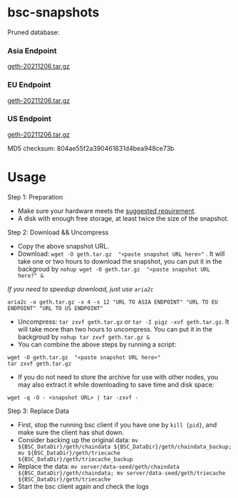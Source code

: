 
# bsc-snapshots

Pruned database:

### Asia Endpoint


[geth-20211206.tar.gz
](https://tf-dex-prod-public-snapshot-site1.s3-accelerate.amazonaws.com/geth-20211206.tar.gz?AWSAccessKeyId=AKIAYINE6SBQPUZDDRRO&Signature=VvfftNfk4jCDkatR3kgmLcuy6WI%3D&Expires=1641414317
)

### EU Endpoint


[geth-20211206.tar.gz
](https://tf-dex-prod-public-snapshot.s3-accelerate.amazonaws.com/geth-20211206.tar.gz?AWSAccessKeyId=AKIAYINE6SBQPUZDDRRO&Signature=yo82%2F8PCVL%2BlA0m%2BVZlSLk6iBfs%3D&Expires=1641414317
)


### US Endpoint


[geth-20211206.tar.gz
](https://tf-dex-prod-public-snapshot-site3.s3-accelerate.amazonaws.com/geth-20211206.tar.gz?AWSAccessKeyId=AKIAYINE6SBQPUZDDRRO&Signature=R31LyvNcoXrKrme4Pa2geyBsoa0%3D&Expires=1641414317
)

MD5 checksum: 804ae55f2a390461831d4bea948ce73b



# Usage 

Step 1: Preparation
- Make sure your hardware meets the [suggested requirement](https://docs.binance.org/smart-chain/developer/fullnode.html).
- A disk with enough free storage, at least twice the size of the snapshot.

Step 2: Download && Uncompress
- Copy the above snapshot URL.
- Download:  `wget -O geth.tar.gz  "<paste snapshot URL here>"` . It will take one or two hours to download the snapshot, you can put it in the backgroud by `nohup wget -O geth.tar.gz  "<paste snapshot URL here?" &`


*If you need to speedup download, just use `aria2c`*
```
aria2c -o geth.tar.gz -x 4 -s 12 "URL TO ASIA ENDPOINT" "URL TO EU ENDPOINT" "URL TO US ENDPOINT"
```


- Uncompress: `tar zxvf geth.tar.gz` or `tar -I pigz -xvf geth.tar.gz`. It will take more than two hours to uncompress. You can put it in the backgroud by `nohup tar zxvf geth.tar.gz &`
- You can combine the above steps by running a script:
```
wget -O geth.tar.gz  "<paste snapshot URL here>"
tar zxvf geth.tar.gz
```


- If you do not need to store the archive for use with other nodes, you may also extract it while downloading to save time and disk space:
```
wget -q -O - <snapshot URL> | tar -zxvf -
```


Step 3: Replace Data
- First, stop the running bsc client if you have one by `kill {pid}`, and make sure the client has shut down.
- Consider backing up the original data: `mv ${BSC_DataDir}/geth/chaindata ${BSC_DataDir}/geth/chaindata_backup; mv ${BSC_DataDir}/geth/triecache ${BSC_DataDir}/geth/triecache_backup`
- Replace the data: `mv server/data-seed/geth/chaindata ${BSC_DataDir}/geth/chaindata; mv server/data-seed/geth/triecache ${BSC_DataDir}/geth/triecache`
- Start the bsc client again and check the logs

